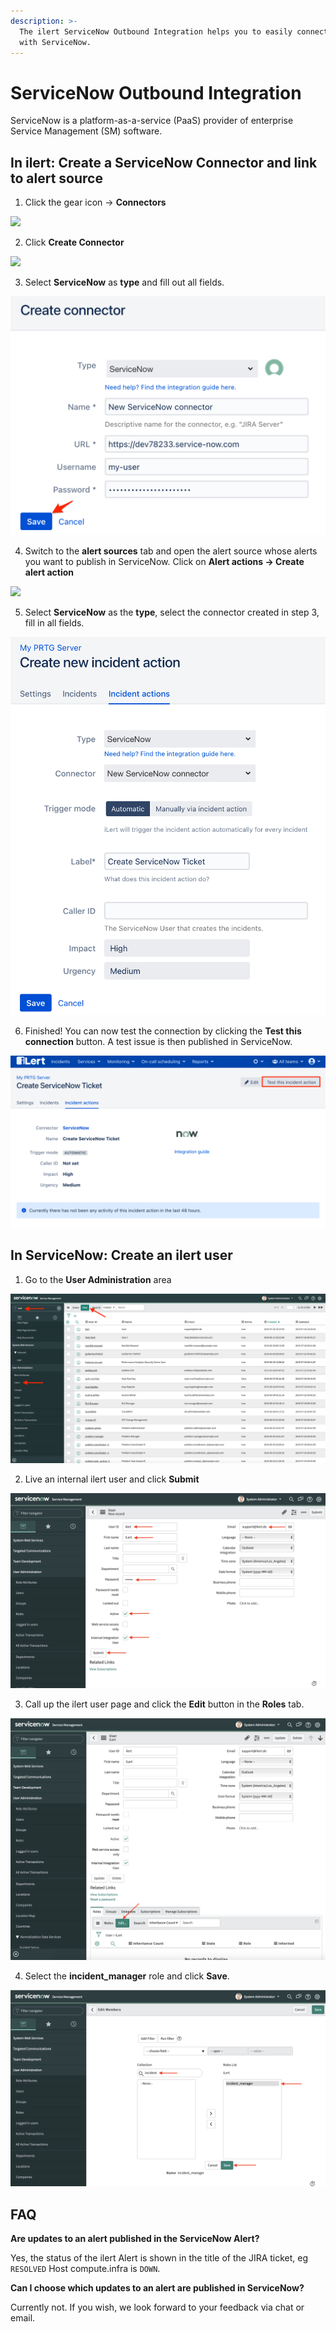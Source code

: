```yaml
---
description: >-
  The ilert ServiceNow Outbound Integration helps you to easily connect ilert
  with ServiceNow.
---
```


# ServiceNow Outbound Integration

ServiceNow is a platform-as-a-service (PaaS) provider of enterprise Service Management (SM) software.

## In ilert: Create a ServiceNow Connector and link to alert source <a href="#alarm-sources" id="alarm-sources"></a>

1. Click the gear icon → **Connectors**

![](<../../.gitbook/assets/go\_to\_connectors (1) (1) (4).png>)

2. Click **Create Connector**

![](<../../.gitbook/assets/create\_connector\_button (6).png>)

3. Select **ServiceNow** as **type** and fill out all fields.

![](<../../.gitbook/assets/iLert (64).png>)

4. Switch to the **alert sources** tab and open the alert source whose alerts you want to publish in ServiceNow. Click on **Alert actions → Create alert action**

![](<../../.gitbook/assets/new\_incident\_action (10).png>)

5. Select **ServiceNow** as the **type**, select the connector created in step 3, fill in all fields.

![](<../../.gitbook/assets/iLert (65).png>)

6. Finished! You can now test the connection by clicking the **Test this connection** button. A test issue is then published in ServiceNow.

![](<../../.gitbook/assets/iLert (66).png>)

## In ServiceNow: Create an ilert user <a href="#create-user" id="create-user"></a>

1. Go to the **User Administration** area

![](../../.gitbook/assets/sn1.png)

2. Live an internal ilert user and click **Submit**

![](../../.gitbook/assets/sn2.png)

3. Call up the ilert user page and click the **Edit** button in the **Roles** tab.

![](../../.gitbook/assets/sn3.png)

4. Select the **incident\_manager** role and click **Save**.

![](../../.gitbook/assets/sn4.png)

## FAQ <a href="#faq" id="faq"></a>

**Are updates to an alert published in the ServiceNow Alert?**

Yes, the status of the ilert Alert is shown in the title of the JIRA ticket, eg `RESOLVED` Host compute.infra is `DOWN`.

**Can I choose which updates to an alert are published in ServiceNow?**

Currently not. If you wish, we look forward to your feedback via chat or email.
